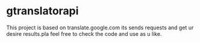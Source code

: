 # gtranslatorapi
This project is based on translate.google.com its sends requests and get ur desire results.pla feel free to check the code and use as u like.
